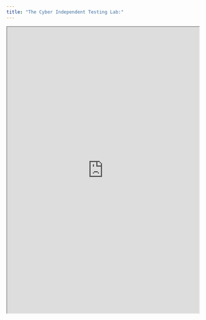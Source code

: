```yaml
---
title: "The Cyber Independent Testing Lab:"
---
```



<iframe height="750" width="100%" src="https://ewelton.github.io/ktest/wiki.html#The%20Cyber%20Independent%20Testing%20Lab:"></iframe>
